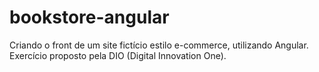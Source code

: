 # bookstore-angular
Criando o front de um site fictício estilo e-commerce, utilizando Angular. Exercício proposto pela DIO (Digital Innovation One).
